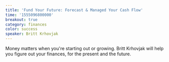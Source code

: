 ```yaml
---
title: 'Fund Your Future: Forecast & Managed Your Cash Flow'
time: '1555096800000'
breakout: true
category: finances
color: success
speaker: Britt Krhovjak
---
```

Money matters when you're starting out or growing. Britt Krhovjak will help you figure out your finances, for the present and the future.
